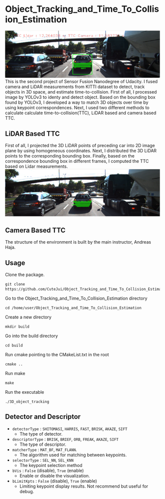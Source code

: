 # Object_Tracking_and_Time_To_Collision_Estimation
<img src="https://github.com/CuteJui/Object_Tracking_and_Time_To_Collision_Estimation/blob/master/readme_resource/demo.png"/>
This is the second project of Sensor Fusion Nanodegree of Udacity. I fused camera and LiDAR measurements from KITTI dataset to detect, track objects in 3D space, and estimate time-to-collision. First of all, I processed image by YOLOv3 to identy and detect object. Based on the bounding box found by YOLOv3, I developed a way to match 3D objects over time by using keypoint correspondences. Next, I used two different methods to calculate calculate time-to-collision(TTC), LiDAR based and camera based TTC.

## LiDAR Based TTC
First of all, I projected the 3D LiDAR points of preceding car into 2D image plane by using homogeneous coordinates. Next, I distributed the 3D LiDAR points to the corresponding bounding box. Finally, based on the correspondence bounding box in different frames, I computed the TTC based on Lidar measurements.
<img src="https://github.com/CuteJui/Object_Tracking_and_Time_To_Collision_Estimation/blob/master/readme_resource/Lidar_to_camera.png"/>

## Camera Based TTC

The structure of the environment is built by the main instructor, Andreas Haja.



## Usage
Clone the package.
```
git clone https://github.com/CuteJui/Object_Tracking_and_Time_To_Collision_Estimation.git
```
Go to the Object_Tracking_and_Time_To_Collision_Estimation directory
```
cd /home/user/Object_Tracking_and_Time_To_Collision_Estimation
```
Create a new directory
```
mkdir build
```
Go into the build directory
```
cd build
```
Run cmake pointing to the CMakeList.txt in the root
```
cmake ..
```
Run make
```
make
```
Run the executable
```
./3D_object_tracking
```

## Detector and Descriptor 

- `detectorType` : `SHITOMASI`, `HARRIS`, `FAST`, `BRISK`, `AKAZE`, `SIFT`
	- The type of detector. 
- `descriptorType` : `BRISK`, `BRIEF`, `ORB`, `FREAK`, `AKAZE`, `SIFT`
	- The type of descriptor. 
- `matcherType` : `MAT_BF`, `MAT_FLANN`.
	- The algorithm used for matching between keypoints.
- `selectorType` : `SEL_NN`, `SEL_KNN`
	- The keypoint selection method
- `bVis` : `False` (disable), `True` (enable)
	- Enable or disable the visualization.
- `bLimitKpts` : `False` (disable), `True` (enable)
	- Limiting keypoint display results. Not recommend but useful for debug.

